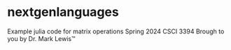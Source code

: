 # nextgenlanguages
Example julia code for matrix operations
Spring 2024 CSCI 3394
Brough to you by Dr. Mark Lewis™
